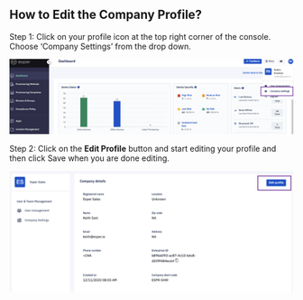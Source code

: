 ## How to Edit the Company Profile?

Step 1: Click on your profile icon at the top right corner of the console. Choose ‘Company Settings’ from the drop down.

  

![](./images/1-companyprofile.png)

  
  

Step 2: Click on the **Edit Profile** button and start editing your profile and then click Save when you are done editing.

  

![](./images/2-edit.png)